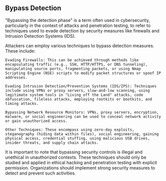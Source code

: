## Bypass Detection

"Bypassing the detection phase" is a term often used in cybersecurity, particularly in the context of attacks and penetration testing, to refer to techniques used to evade detection by security measures like firewalls and Intrusion Detection Systems (IDS).

Attackers can employ various techniques to bypass detection measures. These include: 

    Evading Firewalls: This can be achieved through methods like encapsulating traffic (e.g., SSH, HTTP/HTTPS, or DNS tunneling), manipulating source ports, fragmenting packets, or using Nmap Scripting Engine (NSE) scripts to modify packet structures or spoof IP addresses.

    Evading Intrusion Detection/Prevention Systems (IDS/IPS): Techniques include using VPNs or proxy servers, slow-and-low scanning, using legitimate system tools in "Living off the Land" attacks, code obfuscation, fileless attacks, employing rootkits or bootkits, and timing attacks.

    Bypassing Network Resource Monitors: VPNs, proxy servers, encryption, malware, or social engineering can be used to conceal network activity or gain unauthorized access.
    
    Other Techniques: These encompass using zero-day exploits, steganography (hiding data within files), social engineering, gaining physical access, credential stuffing, using malicious USB drives, insider threats, and supply chain attacks. 

It is important to note that bypassing security controls is illegal and unethical in unauthorized contexts. These techniques should only be studied and applied in ethical hacking and penetration testing with explicit permission. Organizations should implement strong security measures to detect and prevent such activities. 